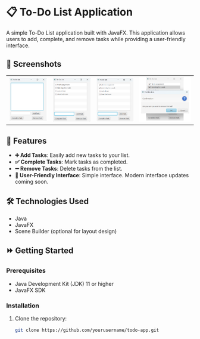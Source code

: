 # 📋 To-Do List Application

A simple To-Do List application built with JavaFX. This application allows users to add, complete, and remove tasks while providing a user-friendly interface.

## 📸 Screenshots

<table>
    <tr>
        <td><img src="images/Untitled.png" alt="Main Page Without Tasks" width="250"/></td>
        <td><img src="images/Untitled1.png" alt="Main Page With Added Tasks" width="250"/></td>
        <td><img src="images/Untitled2.png" alt="Completed Tasks" width="250"/></td>
        <td><img src="images/Untitled3.png" alt="Remove Task Prompt" width="340"/></td>
    </tr>
</table>

## 📜 Features

- **➕ Add Tasks**: Easily add new tasks to your list.
- **✅ Complete Tasks**: Mark tasks as completed.
- **➖ Remove Tasks**: Delete tasks from the list.
- **📱 User-Friendly Interface**: Simple interface. Modern interface updates coming soon.

## 🛠️ Technologies Used

- Java
- JavaFX
- Scene Builder (optional for layout design)

## ⏩ Getting Started

### Prerequisites

- Java Development Kit (JDK) 11 or higher
- JavaFX SDK

### Installation

1. Clone the repository:

   ```bash
   git clone https://github.com/yourusername/todo-app.git
   ```
